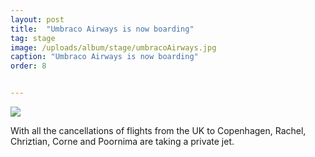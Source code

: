 ```yaml
---
layout: post
title:  "Umbraco Airways is now boarding"
tag: stage
image: /uploads/album/stage/umbracoAirways.jpg
caption: "Umbraco Airways is now boarding"
order: 8


---
```


![]({{page.image}})

With all the cancellations of flights from the UK to Copenhagen, Rachel, Chriztian, Corne and Poornima are taking a private jet.